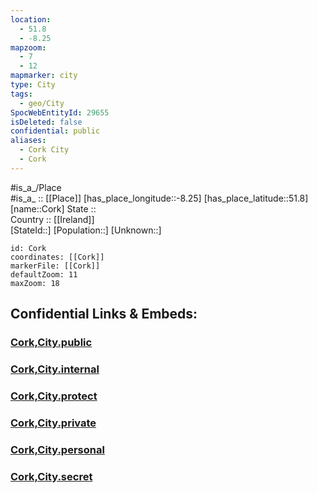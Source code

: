 ```yaml
---
location:
  - 51.8
  - -8.25
mapzoom:
  - 7
  - 12
mapmarker: city
type: City
tags:
  - geo/City
SpocWebEntityId: 29655
isDeleted: false
confidential: public
aliases:
  - Cork City
  - Cork
---
```

#is_a_/Place  
#is_a_ :: [[Place]] 
[has_place_longitude::-8.25] 
[has_place_latitude::51.8] 
[name::Cork] 
State ::  
Country :: [[Ireland]]  
[StateId::] 
[Population::] 
[Unknown::] 


```leaflet
id: Cork
coordinates: [[Cork]] 
markerFile: [[Cork]] 
defaultZoom: 11 
maxZoom: 18
```


## Confidential Links & Embeds: 

### [Cork,City.public](/_public/\Earth\Continent\Europe\Europe~North\Ireland\Ireland,Provinces\Munster\Cork,County\CityCork,City.public.md) 

### [Cork,City.internal](/_internal/\Earth\Continent\Europe\Europe~North\Ireland\Ireland,Provinces\Munster\Cork,County\CityCork,City.internal.md) 

### [Cork,City.protect](/_protect/\Earth\Continent\Europe\Europe~North\Ireland\Ireland,Provinces\Munster\Cork,County\CityCork,City.protect.md) 

### [Cork,City.private](/_private/\Earth\Continent\Europe\Europe~North\Ireland\Ireland,Provinces\Munster\Cork,County\CityCork,City.private.md) 

### [Cork,City.personal](/_personal/\Earth\Continent\Europe\Europe~North\Ireland\Ireland,Provinces\Munster\Cork,County\CityCork,City.personal.md) 

### [Cork,City.secret](/_secret/\Earth\Continent\Europe\Europe~North\Ireland\Ireland,Provinces\Munster\Cork,County\CityCork,City.secret.md)

